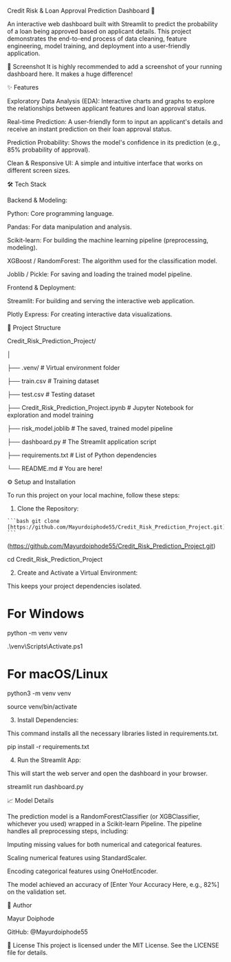 Credit Risk & Loan Approval Prediction Dashboard 🏦

An interactive web dashboard built with Streamlit to predict the probability of a loan being approved based on applicant details. This project demonstrates the end-to-end process of data cleaning, feature engineering, model training, and deployment into a user-friendly application.

📸 Screenshot
It is highly recommended to add a screenshot of your running dashboard here. It makes a huge difference!

✨ Features

Exploratory Data Analysis (EDA): Interactive charts and graphs to explore the relationships between applicant features and loan approval status.

Real-time Prediction: A user-friendly form to input an applicant's details and receive an instant prediction on their loan approval status.

Prediction Probability: Shows the model's confidence in its prediction (e.g., 85% probability of approval).

Clean & Responsive UI: A simple and intuitive interface that works on different screen sizes.

🛠️ Tech Stack

Backend & Modeling:

Python: Core programming language.

Pandas: For data manipulation and analysis.

Scikit-learn: For building the machine learning pipeline (preprocessing, modeling).

XGBoost / RandomForest: The algorithm used for the classification model.

Joblib / Pickle: For saving and loading the trained model pipeline.

Frontend & Deployment:

Streamlit: For building and serving the interactive web application.

Plotly Express: For creating interactive data visualizations.

📂 Project Structure

Credit_Risk_Prediction_Project/

│

├── .venv/                  # Virtual environment folder

├── train.csv               # Training dataset

├── test.csv                # Testing dataset

├── Credit_Risk_Prediction_Project.ipynb  # Jupyter Notebook for exploration and model training

├── risk_model.joblib       # The saved, trained model pipeline

├── dashboard.py            # The Streamlit application script

├── requirements.txt        # List of Python dependencies

└── README.md               # You are here!

⚙️ Setup and Installation

To run this project on your local machine, follow these steps:

1. Clone the Repository:

<pre><code>```bash git clone [https://github.com/Mayurdoiphode55/Credit_Risk_Prediction_Project.git] ```</code></pre>

(https://github.com/Mayurdoiphode55/Credit_Risk_Prediction_Project.git)

cd Credit_Risk_Prediction_Project

2. Create and Activate a Virtual Environment:

This keeps your project dependencies isolated.

# For Windows

python -m venv venv

.\venv\Scripts\Activate.ps1

# For macOS/Linux

python3 -m venv venv

source venv/bin/activate



3. Install Dependencies:

This command installs all the necessary libraries listed in requirements.txt.

pip install -r requirements.txt

4. Run the Streamlit App:

This will start the web server and open the dashboard in your browser.

streamlit run dashboard.py

📈 Model Details

The prediction model is a RandomForestClassifier (or XGBClassifier, whichever you used) wrapped in a Scikit-learn Pipeline. The pipeline handles all preprocessing steps, including:

Imputing missing values for both numerical and categorical features.

Scaling numerical features using StandardScaler.

Encoding categorical features using OneHotEncoder.

The model achieved an accuracy of [Enter Your Accuracy Here, e.g., 82%] on the validation set.

👤 Author

Mayur Doiphode

GitHub: @Mayurdoiphode55


📄 License
This project is licensed under the MIT License. See the LICENSE file for details.
